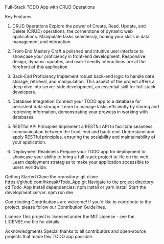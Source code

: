 Full-Stack TODO App with CRUD Operations

Key Features
1. CRUD Operations
Explore the power of Create, Read, Update, and Delete (CRUD) operations, the cornerstone of dynamic web applications. Manipulate tasks seamlessly, honing your skills in data management and interaction.

2. Front-End Mastery
Craft a polished and intuitive user interface to showcase your proficiency in front-end development. Responsive design, dynamic updates, and user-friendly interactions are at the forefront of this application.

3. Back-End Proficiency
Implement robust back-end logic to handle data storage, retrieval, and manipulation. This aspect of the project offers a deep dive into server-side development, an essential skill for full-stack developers.

4. Database Integration
Connect your TODO app to a database for persistent data storage. Learn to manage tasks efficiently by storing and retrieving information, demonstrating your prowess in working with databases.

5. RESTful API Principles
Implement a RESTful API to facilitate seamless communication between the front-end and back-end. Understand and apply RESTful principles, ensuring the scalability and maintainability of your application.

6. Deployment Readiness
Prepare your TODO app for deployment to showcase your ability to bring a full-stack project to life on the web. Learn deployment strategies to make your application accessible to users worldwide.

Getting Started
Clone the repository: git clone https://github.com/hknasit/Todo_App.git
Navigate to the project directory: cd Todo_App
Install dependencies: npm install or yarn install
Start the development server: npm run dev

Contributing
Contributions are welcome! If you'd like to contribute to the project, please follow our Contribution Guidelines.

License
This project is licensed under the MIT License - see the LICENSE.md file for details.

Acknowledgments
Special thanks to all contributors and open-source projects that made this TODO app possible.